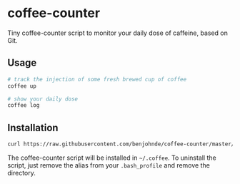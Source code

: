 # coffee-counter

Tiny coffee-counter script to monitor your daily dose of caffeine, based on Git.

## Usage

```bash
# track the injection of some fresh brewed cup of coffee
coffee up

# show your daily dose
coffee log
```

## Installation

```bash
curl https://raw.githubusercontent.com/benjohnde/coffee-counter/master/install.sh -sSf | sh
```

The coffee-counter script will be installed in `~/.coffee`. To uninstall the script, just remove the alias from your `.bash_profile` and remove the directory.
